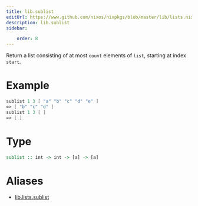 ```yaml
---
title: lib.sublist
editUrl: https://www.github.com/nixos/nixpkgs/blob/master/lib/lists.nix#L939C5
description: lib.sublist
sidebar:

    order: 8
---
```


Return a list consisting of at most `count` elements of `list`,
starting at index `start`.

# Example

```nix
sublist 1 3 [ "a" "b" "c" "d" "e" ]
=> [ "b" "c" "d" ]
sublist 1 3 [ ]
=> [ ]
```

# Type

```haskell
sublist :: int -> int -> [a] -> [a]
```


# Aliases

- [lib.lists.sublist](/nix-doc-comments/reference/lib/lists/lib-lists-sublist)


